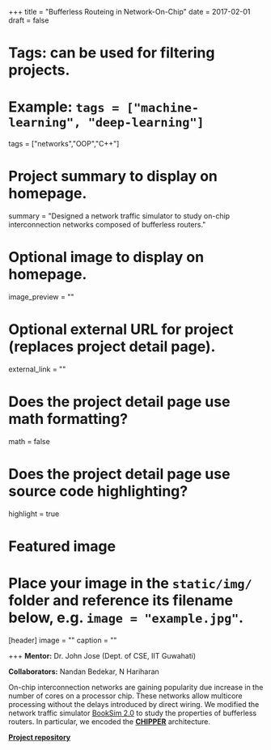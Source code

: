 +++
title = "Bufferless Routeing in Network-On-Chip"
date = 2017-02-01
draft = false

# Tags: can be used for filtering projects.
# Example: `tags = ["machine-learning", "deep-learning"]`
tags = ["networks","OOP","C++"]

# Project summary to display on homepage.
summary = "Designed a network traffic simulator to study on-chip interconnection networks composed of bufferless routers."

# Optional image to display on homepage.
image_preview = ""

# Optional external URL for project (replaces project detail page).
external_link = ""

# Does the project detail page use math formatting?
math = false

# Does the project detail page use source code highlighting?
highlight = true

# Featured image
# Place your image in the `static/img/` folder and reference its filename below, e.g. `image = "example.jpg"`.
[header]
image = ""
caption = ""

+++
**Mentor:** Dr. John Jose (Dept. of CSE, IIT Guwahati)

**Collaborators:** Nandan Bedekar, N Hariharan

On-chip interconnection networks are gaining popularity due increase in the number of cores on a processor chip. These networks allow multicore processing without the delays introduced by direct wiring. We modified the network traffic simulator [BookSim 2.0](http://nocs.stanford.edu/booksim.html) to study the properties of bufferless routers. In particular, we encoded the [**CHIPPER**](https://ieeexplore.ieee.org/document/5749724) architecture.

[**Project repository**](https://github.com/ameyagodbole/booksim2)